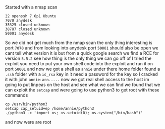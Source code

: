 Started with a nmap scan 
```
22 openssh 7.6p1 Ubuntu
7070 anydesk
35325 closed unknown
38787 closed unknown
50001 anydesk
```

So we did not get much from the nmap scan the only thing interesting is port `7070` and from looking into anydesk port `50001` should also be open we cant tell what version it is but from a  quick google search we find a RCE for version `5.5.2` see how thing is the only thing we can go off of I tried the exploit you need to put your own shell code into the exploit and run it on port `50001` and now we got a shell as `annie` under there home folder found a `.ssh` folder with a `id_rsa` key in it need a password for the key so I cracked it with john `annie:ann.....` now we got real shell access to the host im going to put linpeas on the host and see what we can find we found that we can exploit the `setcap` and were going to use python3 to get root with these commands 
```
cp /usr/bin/python3
setcap cap_setuid+ep /home/annie/python3
./python3 -c 'import os; os.setuid(0); os.system("/bin/bash")'
```
and now were are root